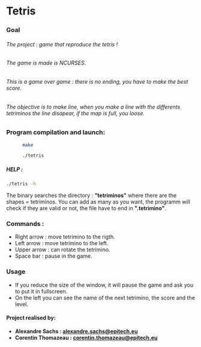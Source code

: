 # Tetris

### Goal
###### The project : game that reproduce the tetris !
###### The game is made is NCURSES.
###### This is a game over game : there is no ending, you have to make the best score.
###### The objective is to make line, when you make a line with the differents tetriminos the line disapear, if the map is full, you loose.

### Program compilation and launch:
  ```sh
        make
```
  ```sh
        ./tetris
```

##### HELP :
  ```sh
./tetris -h
```

The binary searches the directory : **"tetriminos"** where there are the shapes = tetriminos.
You can add as many as you want, the programm will check if they are valid or not, the file have to end in **".tetrimino"**.

### Commands :
- Right arrow : move tetrimino to the rigth.
- Left arrow : move tetrimino to the left.
- Upper arrow : can rotate the tetrimino.
- Space bar : pause in the game.

### Usage
- If you reduce the size of the window, it will pause the game and ask you to put it in fullscreen.
- On the left you can see the name of the next tetrimino, the score and the level.

#### Project realised by:
- **Alexandre Sachs : [alexandre.sachs@epitech.eu](https://github.com/SachsA)**
- **Corentin Thomazeau : [corentin.thomazeau@epitech.eu]()**
